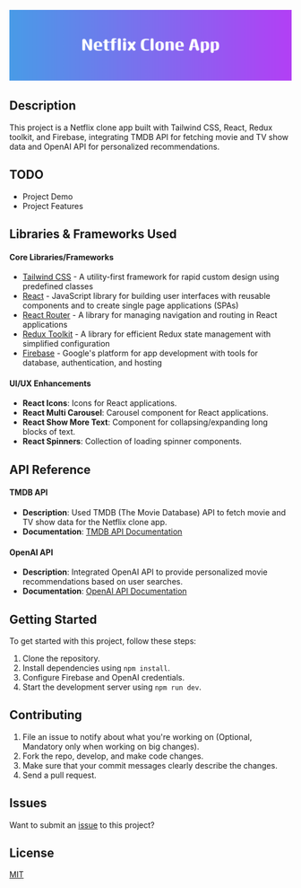 
![Netflix Clone App](./src/assets/readme-title.png)

## Description

This project is a Netflix clone app built with Tailwind CSS, React, Redux toolkit, and Firebase, integrating TMDB API for fetching movie and TV show data and OpenAI API for personalized recommendations.

## TODO
- Project Demo
- Project Features

## Libraries & Frameworks Used

#### Core Libraries/Frameworks
- [Tailwind CSS](https://tailwindcss.com/) - A utility-first framework for rapid custom design using predefined classes
- [React](https://react.dev/) - JavaScript library for building user interfaces with reusable components and to create single page applications (SPAs)
- [React Router](https://reactrouter.com/en/main) - A library for managing navigation and routing in React applications
- [Redux Toolkit](https://redux-toolkit.js.org/) - A library for efficient Redux state management with simplified configuration
- [Firebase](https://firebase.google.com/) - Google's platform for app development with tools for database, authentication, and hosting
#### UI/UX Enhancements

- **React Icons**: Icons for React applications.
- **React Multi Carousel**: Carousel component for React applications.
- **React Show More Text**: Component for collapsing/expanding long blocks of text.
- **React Spinners**: Collection of loading spinner components.

## API Reference

#### TMDB API

- **Description**: Used TMDB (The Movie Database) API to fetch movie and TV show data for the Netflix clone app.
- **Documentation**: [TMDB API Documentation](https://www.themoviedb.org/documentation/api)

#### OpenAI API

- **Description**: Integrated OpenAI API to provide personalized movie recommendations based on user searches.
- **Documentation**: [OpenAI API Documentation](https://platform.openai.com/docs/introduction)

## Getting Started

To get started with this project, follow these steps:

1. Clone the repository.
2. Install dependencies using `npm install`.
3. Configure Firebase and OpenAI credentials.
4. Start the development server using `npm run dev`.

## Contributing

1. File an issue to notify about what you're working on (Optional, Mandatory only when working on big changes).
2. Fork the repo, develop, and make code changes.
3. Make sure that your commit messages clearly describe the changes.
4. Send a pull request.

## Issues
Want to submit an [issue](https://github.com/neerajsingh869/netflix/issues) to this project?

## License

[MIT](https://choosealicense.com/licenses/mit/)